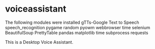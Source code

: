 # voiceassistant

The following modules were installed
gTTs-Google Text to Speech
speech_recognition
pygame
random
pyowm
webbrowser
time
selenium
BeautifulSoup
PrettyTable
pandas
matplotlib
time
subprocess
requests

This is a Desktop Voice Assistant.
